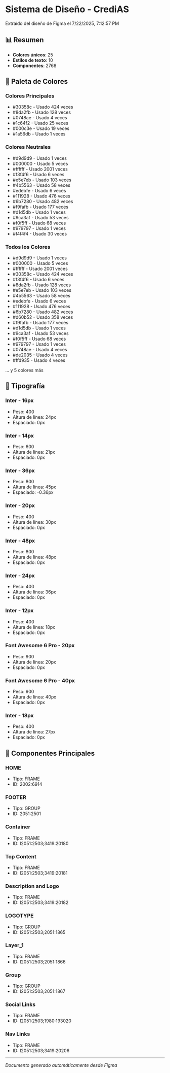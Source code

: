 # Sistema de Diseño - CrediAS

Extraído del diseño de Figma el 7/22/2025, 7:12:57 PM

## 📊 Resumen

- **Colores únicos**: 25
- **Estilos de texto**: 10
- **Componentes**: 2768

## 🎨 Paleta de Colores

### Colores Principales
- #30358c - Usado 424 veces
- #8da2fb - Usado 128 veces
- #0748ae - Usado 4 veces
- #1c64f2 - Usado 25 veces
- #000c3e - Usado 19 veces
- #1a56db - Usado 1 veces

### Colores Neutrales
- #d9d9d9 - Usado 1 veces
- #000000 - Usado 5 veces
- #ffffff - Usado 2001 veces
- #f3f4f6 - Usado 6 veces
- #e5e7eb - Usado 103 veces
- #4b5563 - Usado 58 veces
- #edebfe - Usado 6 veces
- #111928 - Usado 476 veces
- #6b7280 - Usado 482 veces
- #f9fafb - Usado 177 veces
- #d1d5db - Usado 1 veces
- #9ca3af - Usado 53 veces
- #f0f5ff - Usado 68 veces
- #979797 - Usado 1 veces
- #f4f4f4 - Usado 30 veces

### Todos los Colores
- #d9d9d9 - Usado 1 veces
- #000000 - Usado 5 veces
- #ffffff - Usado 2001 veces
- #30358c - Usado 424 veces
- #f3f4f6 - Usado 6 veces
- #8da2fb - Usado 128 veces
- #e5e7eb - Usado 103 veces
- #4b5563 - Usado 58 veces
- #edebfe - Usado 6 veces
- #111928 - Usado 476 veces
- #6b7280 - Usado 482 veces
- #d60b52 - Usado 358 veces
- #f9fafb - Usado 177 veces
- #d1d5db - Usado 1 veces
- #9ca3af - Usado 53 veces
- #f0f5ff - Usado 68 veces
- #979797 - Usado 1 veces
- #0748ae - Usado 4 veces
- #de2035 - Usado 4 veces
- #ffd935 - Usado 4 veces

... y 5 colores más

## 📝 Tipografía


### Inter - 16px
- Peso: 400
- Altura de línea: 24px
- Espaciado: 0px


### Inter - 14px
- Peso: 600
- Altura de línea: 21px
- Espaciado: 0px


### Inter - 36px
- Peso: 800
- Altura de línea: 45px
- Espaciado: -0.36px


### Inter - 20px
- Peso: 400
- Altura de línea: 30px
- Espaciado: 0px


### Inter - 48px
- Peso: 800
- Altura de línea: 48px
- Espaciado: 0px


### Inter - 24px
- Peso: 400
- Altura de línea: 36px
- Espaciado: 0px


### Inter - 12px
- Peso: 400
- Altura de línea: 18px
- Espaciado: 0px


### Font Awesome 6 Pro - 20px
- Peso: 900
- Altura de línea: 20px
- Espaciado: 0px


### Font Awesome 6 Pro - 40px
- Peso: 900
- Altura de línea: 40px
- Espaciado: 0px


### Inter - 18px
- Peso: 400
- Altura de línea: 27px
- Espaciado: 0px


## 🧩 Componentes Principales


### HOME
- Tipo: FRAME
- ID: 2002:6914


### FOOTER
- Tipo: GROUP
- ID: 2051:2501


### Container
- Tipo: FRAME
- ID: I2051:2503;3419:20180


### Top Content
- Tipo: FRAME
- ID: I2051:2503;3419:20181


### Description and Logo
- Tipo: FRAME
- ID: I2051:2503;3419:20182


### LOGOTYPE
- Tipo: GROUP
- ID: I2051:2503;2051:1865


### Layer_1
- Tipo: FRAME
- ID: I2051:2503;2051:1866


### Group
- Tipo: GROUP
- ID: I2051:2503;2051:1867


### Social Links
- Tipo: FRAME
- ID: I2051:2503;1980:193020


### Nav Links
- Tipo: FRAME
- ID: I2051:2503;3419:20206


---

*Documento generado automáticamente desde Figma*
